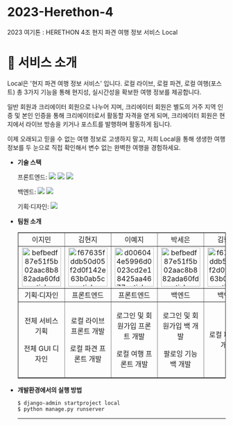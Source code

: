 # 2023-Herethon-4
2023 여기톤 : HERETHON 4조 현지 파견 여행 정보 서비스 Local
<br/>
# 📌 서비스 소개

  Local은 '현지 파견 여행 정보 서비스' 입니다. 로컬 라이브, 로컬 파견, 로컬 여행(포스트) 총 3가지 기능을 통해 현지성, 실시간성을 확보한 여행 정보를 제공합니다.

  일반 회원과 크리에이터 회원으로 나누어 지며, 크리에이터 회원은 별도의 거주 지역 인증 및 본인 인증을 통해 크리에이터로서 활동할 자격을 엳게 되며, 크리에이터 회원은 현지에서 라이브 방송을 키거나 포스트를 발행하며 활동하게 됩니다.

  이제 오래되고 믿을 수 없는 여행 정보로 고생하지 말고, 저희 Local을 통해 생생한 여행 정보를 두 눈으로 직접 확인해서 변수 없는 완벽한 여행을 경험하세요.


- **기술 스택**

  <span>프론트엔드: </span> <img src="https://img.shields.io/badge/html-E34F26?style=for-the-badge&logo=html5&logoColor=white"> <img src="https://img.shields.io/badge/css-1572B6?style=for-the-badge&logo=css3&logoColor=white"> <img src="https://img.shields.io/badge/javascript-F7DF1E?style=for-the-badge&logo=javascript&logoColor=black">

  <span>백엔드: </span><img src="https://img.shields.io/badge/python-3776AB?style=for-the-badge&logo=python&logoColor=white"> <img src="https://img.shields.io/badge/django-092E20?style=for-the-badge&logo=Django&logoColor=white">

  <span>기획·디자인: </span> <img src="https://img.shields.io/badge/figma-F24E1E?style=for-the-badge&logo=figma&logoColor=white">

- **팀원 소개**
  <table border="" cellspacing="0" cellpadding="0" width="100%">
  <tr width="100%">
  <td align="center">이지민</a></td>
  <td align="center">김현지</a></td>
  <td  align="center">이예지</a></td>
  <td align="center">박세은</a></td>
  <td align="center">김한선</a></td>
  <td  align="center">윤정원</a></td>
  </tr>
  <tr width="100%">
  <td  align="center"><a href="https://imgbb.com/"><img src="https://i.ibb.co/sWXnzcJ/befbedf87e51f5b02aac8b882ada60fd-sticker.png" alt="befbedf87e51f5b02aac8b882ada60fd-sticker" border="0" width="90px"></a></td>
  <td  align="center"><a href="https://imgbb.com/"><img src="https://i.ibb.co/MRr1QMW/f67635fddb50d05f2d0f142e63b0ab5c-sticker.png" alt="f67635fddb50d05f2d0f142e63b0ab5c-sticker" border="0" width="90px"></a></td>
  <td  align="center"><a href="https://imgbb.com/"><img src="https://i.ibb.co/2KDG82L/d006044e5996d0023cd2e18425aa4677-sticker.png" alt="d006044e5996d0023cd2e18425aa4677-sticker" border="0" width="90px"></a></td>
  <td  align="center"><a href="https://imgbb.com/"><img src="https://i.ibb.co/sWXnzcJ/befbedf87e51f5b02aac8b882ada60fd-sticker.png" alt="befbedf87e51f5b02aac8b882ada60fd-sticker" border="0" width="90px"></a></td>
  <td  align="center"><a href="https://imgbb.com/"><img src="https://i.ibb.co/MRr1QMW/f67635fddb50d05f2d0f142e63b0ab5c-sticker.png" alt="f67635fddb50d05f2d0f142e63b0ab5c-sticker" border="0" width="90px"></a></td>
  <td  align="center"><a href="https://imgbb.com/"><img src="https://i.ibb.co/2KDG82L/d006044e5996d0023cd2e18425aa4677-sticker.png" alt="d006044e5996d0023cd2e18425aa4677-sticker" border="0" width="90px"></a></td>
  </tr>
  <tr width="100%">
  <td  align="center">기획·디자인</td>
  <td  align="center">프론트엔드</td>
  <td  align="center">프론트엔드</td>
  <td  align="center">백엔드</td>
  <td  align="center">백엔드</td>
  <td  align="center">백엔드</td>
     </tr>
      <tr width="100%">
          <td  align="center"><p>전체 서비스 기획</p><p>전체 GUI 디자인</p></td>
           <td  align="center"><p>로컬 라이브 프론트 개발</p><p>로컬 파견 프론트 개발</p></td>
            <td  align="center"><p>로그인 및 회원가입 프론트 개발</p><p>로컬 여행 프론트 개발</p></td>
        <td  align="center"><p>로그인 및 회원가입 백 개발</p><p>팔로잉 기능 백 개발</p></td>
           <td  align="center"><p>로컬 파견 백 개발</p></td>
            <td  align="center"><p>로컬 여행 백 개발</p><p>전체 개발 총괄</p></td>
     </tr>
  </table>


- **개발환경에서의 실행 방법**
  ```
  $ django-admin startproject local
  $ python manage.py runserver
  ```
  <hr/>
